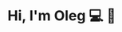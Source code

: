 <html>
<head>
<title></title>
</head>
<style>
</style>
<body>
<h1>Hi, I'm Oleg 💻 👋</h1>
</body>
</html>

